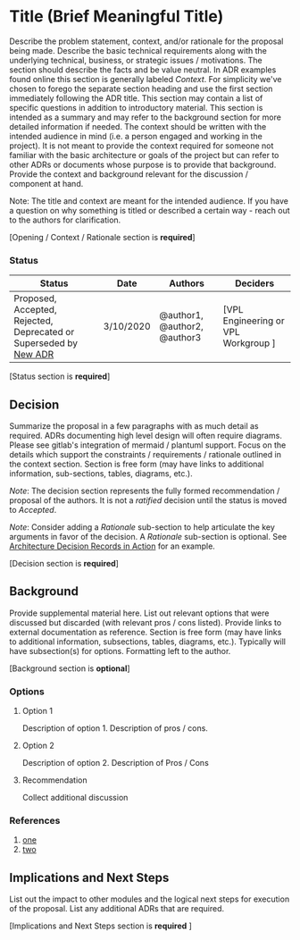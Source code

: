 # Title (Brief Meaningful Title)

Describe the problem statement, context, and/or rationale for the proposal being made. Describe the basic technical requirements along with the underlying technical, business, or strategic issues / motivations. The section should describe the facts and be value neutral. In ADR examples found online this section is generally labeled _Context_. For simplicity we've chosen to forego the separate section heading and use the first section immediately following the ADR title. This section may contain a list of specific questions in addition to introductory material. This section is intended as a summary and may refer to the background section for more detailed information if needed. The context should be written with the intended audience in mind (i.e. a person engaged and working in the project). It is not meant to provide the context required for someone not familiar with the basic architecture or goals of the project but can refer to other ADRs or documents whose purpose is to provide that background. Provide the context and background relevant for the discussion / component at hand.

Note: The title and context are meant for the intended audience. If you have a question on why something is titled or described a certain way - reach out to the authors for clarification.

[Opening / Context / Rationale section is __required__]


### Status

| Status |  Date |  Authors | Deciders |
| ------ |  ---- |  ------- | -------- |
| Proposed, Accepted, Rejected, Deprecated or Superseded by [New ADR](adr) | 3/10/2020 | @author1, @author2, @author3 | [VPL Engineering or VPL Workgroup ] |

[Status section is __required__]

## Decision

Summarize the proposal in a few paragraphs with as much detail as required. ADRs documenting high level design will often require diagrams. Please see gitlab's integration of mermaid / plantuml support. Focus on the details which support the constraints / requirements / rationale outlined in the context section. Section is free form (may have links to additional information, sub-sections, tables, diagrams, etc.).

 _Note_: The decision section represents the fully formed recommendation / proposal of the authors. It is not a _ratified_ decision until the status is moved to _Accepted_.

 _Note_: Consider adding a _Rationale_ sub-section to help articulate the key arguments in favor of the decision. A _Rationale_ sub-section is optional. See [Architecture Decision Records in Action](https://resources.sei.cmu.edu/asset_files/Presentation/2017_017_001_497746.pdf) for an example.

[Decision section is __required__]

## Background

Provide supplemental material here. List out relevant options that were discussed but discarded (with relevant pros / cons listed). Provide links to external documentation as reference. Section is free form (may have links to additional information, subsections, tables, diagrams, etc.). Typically will have subsection(s) for options. Formatting left to the author.

[Background section is __optional__]

### Options

   1. Option 1

      Description of option 1. Description of pros / cons.

   1. Option 2
      
      Description of option 2. Description of Pros / Cons

   1. Recommendation
      
      Collect additional discussion 

### References
1. [one](one)
2. [two](two)

## Implications and Next Steps

List out the impact to other modules and the logical next steps for execution of the proposal. List any additional ADRs that are required. 


[Implications and Next Steps section is __required__ ]




